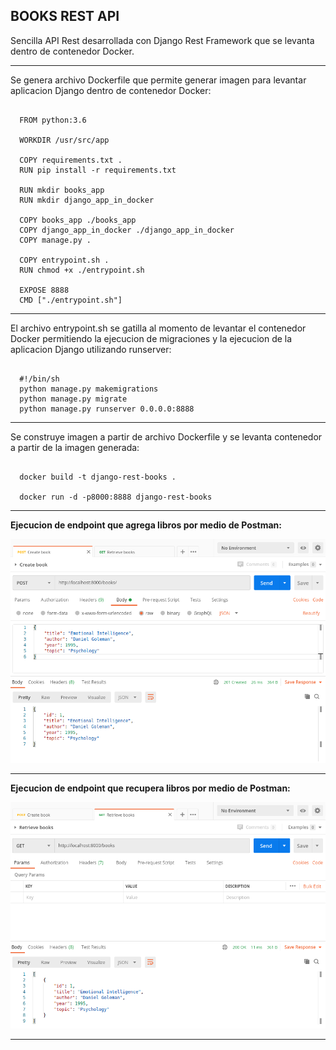 BOOKS REST API
--------------------------------------------------------------------

Sencilla API Rest desarrollada con Django Rest Framework que 
se levanta dentro de contenedor Docker.

--------------------------------------------------------------------

Se genera archivo Dockerfile que permite generar imagen
para levantar aplicacion Django dentro de contenedor Docker:

```

  FROM python:3.6

  WORKDIR /usr/src/app

  COPY requirements.txt .
  RUN pip install -r requirements.txt

  RUN mkdir books_app
  RUN mkdir django_app_in_docker

  COPY books_app ./books_app
  COPY django_app_in_docker ./django_app_in_docker
  COPY manage.py .

  COPY entrypoint.sh .
  RUN chmod +x ./entrypoint.sh

  EXPOSE 8888
  CMD ["./entrypoint.sh"]

```

--------------------------------------------------------------------

El archivo entrypoint.sh se gatilla al momento de levantar 
el contenedor Docker permitiendo la ejecucion de migraciones
y la ejecucion de la aplicacion Django utilizando runserver:

```

  #!/bin/sh
  python manage.py makemigrations
  python manage.py migrate
  python manage.py runserver 0.0.0.0:8888

```

--------------------------------------------------------------------

Se construye imagen a partir de archivo Dockerfile y se levanta 
contenedor a partir de la imagen generada:

```

  docker build -t django-rest-books .

  docker run -d -p8000:8888 django-rest-books

```

--------------------------------------------------------------------

**Ejecucion de endpoint que agrega libros por medio de Postman:**

![Screenshot PostMovie](screenshots/django-create-book.png)


--------------------------------------------------------------------


**Ejecucion de endpoint que recupera libros por medio de Postman:**

![Screenshot GetMovies](screenshots/django-retrieve-books.png)


--------------------------------------------------------------------